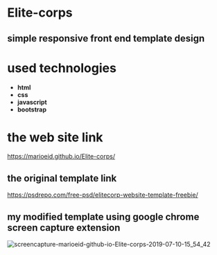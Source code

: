 # Elite-corps
## simple responsive front end template design
# used technologies
* **html**
* **css**
* **javascript**
* **bootstrap**
# the web site link

https://marioeid.github.io/Elite-corps/

## the original template link 

https://psdrepo.com/free-psd/elitecorp-website-template-freebie/

## my modified template using google chrome screen capture extension

![screencapture-marioeid-github-io-Elite-corps-2019-07-10-15_54_42](https://user-images.githubusercontent.com/24479105/60975214-e573bf00-a32b-11e9-93c9-977522c425a3.png)

